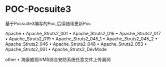 # POC-Pocsuite3
基于Pocsuite3编写的Poc,后续随缘更新Poc

Apache
• Apache_Struts2_001
• Apache_Struts2_016
• Apache_Struts2_017
• Apache_Struts2_019
• Apache_Struts2_045_1
• Apache_Struts2_045_2
• Apache_Struts2_046
• Apache_Struts2_048
• Apache_Struts2_053
• Apache_Struts2_061
• Apache_Struts2_DevMode

other
• 海康威视iVMS综合安防系统任意文件上传漏洞
